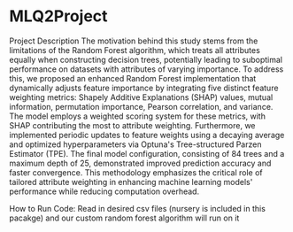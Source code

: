 # MLQ2Project
Project Description
The motivation behind this study stems from the limitations of the Random Forest algorithm, which treats all attributes equally when constructing decision trees, potentially leading to suboptimal performance on datasets with attributes of varying importance. To address this, we proposed an enhanced Random Forest implementation that dynamically adjusts feature importance by integrating five distinct feature weighting metrics: Shapely Additive Explanations (SHAP) values, mutual information, permutation importance, Pearson correlation, and variance. The model employs a weighted scoring system for these metrics, with SHAP contributing the most to attribute weighting. Furthermore, we implemented periodic updates to feature weights using a decaying average and optimized hyperparameters via Optuna's Tree-structured Parzen Estimator (TPE). The final model configuration, consisting of 84 trees and a maximum depth of 25, demonstrated improved prediction accuracy and faster convergence. This methodology emphasizes the critical role of tailored attribute weighting in enhancing machine learning models' performance while reducing computation overhead.


How to Run Code:
Read in desired csv files (nursery is included in this pacakge) and our custom random forest algorithm will run on it
